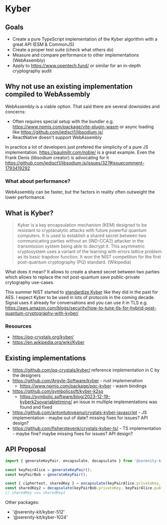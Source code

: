 # Kyber

## Goals

- Create a pure TypeScript implementation of the Kyber algorithm with a great API (ESM & CommonJS)
- Create a proper test suite (check what others do)
- Measure and compare performance to other implementations (WebAssembly)
- Apply to https://www.opentech.fund/ or similar for an in-depth cryptography audit

## Why not use an existing implementation compiled to WebAssembly

WebAssembly is a viable option. That said there are several downsides and concerns:

- Often requires special setup with the bundler e.g. https://www.npmjs.com/package/vite-plugin-wasm or async loading like https://github.com/jedisct1/libsodium.js/
- ReactNative doesn't support WebAssembly

In practice a lot of developers just prefered the simplicity of a pure JS implementation. https://paulmillr.com/noble/ is a great example. Even the Frank Denis (libsodium creator) is advocating for it https://github.com/jedisct1/libsodium.js/issues/327#issuecomment-1793419292

### What about performance?

WebAssembly can be faster, but the factors in reality often outweight the lower performance.

## What is Kyber?

> Kyber is a key encapsulation mechanism (KEM) designed to be resistant to cryptanalytic attacks with future powerful quantum computers. It is used to establish a shared secret between two communicating parties without an (IND-CCA2) attacker in the transmission system being able to decrypt it. This asymmetric cryptosystem uses a variant of the learning with errors lattice problem as its basic trapdoor function. It won the NIST competition for the first post-quantum cryptography (PQ) standard. (Wikipedia)

What does it mean? It allows to create a shared secret between two parties which allows to replace the not post-quantum save public-private crytography use-cases.

This summer NIST started to [standardize Kyber](https://www.nist.gov/news-events/news/2023/08/nist-standardize-encryption-algorithms-can-resist-attack-quantum-computers) like they did in the past for AES. I expect Kyber to be used in lots of protocols in the coming decade. Signal uses it already for conversations and you can use it in TLS e.g. https://aws.amazon.com/blogs/security/how-to-tune-tls-for-hybrid-post-quantum-cryptography-with-kyber/

### Resources

- https://pq-crystals.org/kyber/
- https://en.wikipedia.org/wiki/Kyber

## Existing implementations

- https://github.com/pq-crystals/kyber/ reference implementation in C by the designers
- https://github.com/Argyle-Software/kyber - rust implemenation
  - https://www.npmjs.com/package/pqc-kyber - wasm bindings
- https://github.com/symbolicsoft/kyber-k2so
  - https://symbolic.software/blog/2023-12-19-kyberk2sovariabletiming/ an issue in multiple implementations was found and fixed
- https://github.com/antontutoveanu/crystals-kyber-javascript - JS implementation - maybe out of date? missing fixes for issues? API design?
- https://github.com/fisherstevenk/crystals-kyber-ts/ - TS implementation - maybe fine? maybe missing fixes for issues? API design?

## API Proposal

```ts
import { generateKeyPair, encapsulate, decapsulate } from '@serenity-kit/kyber-768';

const keyPairAlice = generateKeyPair();
const keyPairBob = generateKeyPair();

const { ciphertext, sharedKey } = encapsulate(keyPairAlice.privateKey, keyPairBob.publicKey);
const sharedKey2 = decapsulate(keyPairBob.privateKey, keyPairAlice.publicKey, ciphertext);
// sharedKey === sharedKey2
```

Other packages:

- '@serenity-kit/kyber-512'
- '@serenity-kit/kyber-1024'
